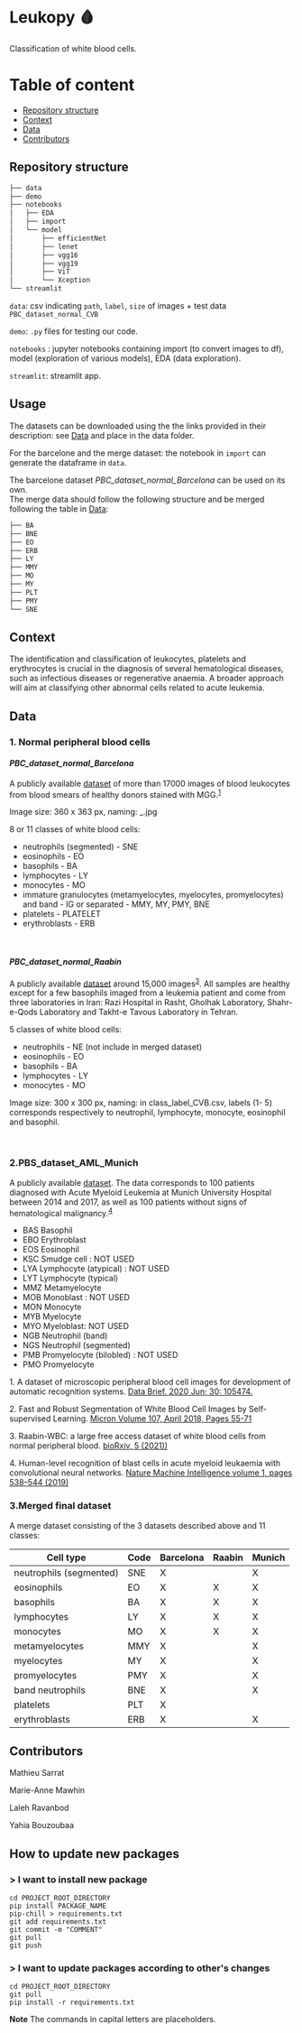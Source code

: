 # Leukopy 🩸

Classification of white blood cells.

# Table of content
 * [Repository structure](#repository-structure)
 * [Context](#context)
 * [Data](#data)
 * [Contributors](#contributors)

## Repository structure

```bash
├── data
├── demo
├── notebooks
│   ├── EDA
│   ├── import
│   └── model
│       ├── efficientNet
│       ├── lenet
│       ├── vgg16
│       ├── vgg19
│       ├── ViT
│       └── Xception
└── streamlit
```

```data```: csv indicating `path`, `label`, `size` of images + test data `PBC_dataset_normal_CVB`

```demo```: `.py` files for testing our code.

```notebooks``` : jupyter notebooks containing import (to convert images to df), model (exploration of various models), EDA (data exploration).

```streamlit```: streamlit app.

## Usage

The datasets can be downloaded using the the links provided in their description: see [Data](#data) and place in the data folder. 

For the barcelone and the merge dataset: the notebook in `import` can generate the dataframe in `data`.

The barcelone dataset *PBC_dataset_normal_Barcelona* can be used on its own.  
The merge data should follow the following structure and be merged following the table in [Data](#data):
```bash
├── BA
├── BNE
├── EO
├── ERB
├── LY
├── MMY
├── MO
├── MY
├── PLT
├── PMY
└── SNE
```

## Context
The identification and classification of leukocytes, platelets and erythrocytes is crucial in the diagnosis of several hematological diseases, such as infectious diseases or regenerative anaemia.
A broader approach will aim at classifying other abnormal cells related to acute leukemia.

## Data

### 1. Normal peripheral blood cells

#### *PBC_dataset_normal_Barcelona*

A publicly available [dataset](https://data.mendeley.com/datasets/snkd93bnjr/draft?a=d9582c71-9af0-4e59-9062-df30df05a121) of more than 17000 images of blood leukocytes from blood smears of healthy donors stained with MGG.<sup>[1](#footnote1)</sup>

Image size: 360 x 363 px, naming: <label>_<anonymised id>.jpg

8 or 11 classes of white blood cells:
- neutrophils (segmented) - SNE
- eosinophils - EO
- basophils - BA
- lymphocytes - LY
- monocytes - MO
- immature granulocytes (metamyelocytes, myelocytes, promyelocytes) and band - IG or separated - MMY, MY, PMY, BNE
- platelets - PLATELET
- erythroblasts - ERB
<br />
 
 
 #### *PBC_dataset_normal_Raabin*
A publicly available [dataset](https://raabindata.com/free-data/) around 15,000 images<sup>[3](#footnote3)</sup>. All samples are healthy except for a few basophils imaged from a leukemia patient and come from three laboratories in Iran: Razi Hospital in Rasht, Gholhak Laboratory, Shahr-e-Qods Laboratory and Takht-e Tavous Laboratory in Tehran.
 
 5 classes of white blood cells:
- neutrophils - NE (not include in merged dataset)
- eosinophils - EO
- basophils - BA
- lymphocytes - LY
- monocytes - MO

Image size: 300 x 300 px, naming: in class_label_CVB.csv, labels (1- 5) corresponds respectively to neutrophil, lymphocyte, monocyte, eosinophil and basophil.
 
<br />
 

### 2.PBS_dataset_AML_Munich

A publicly available [dataset](https://wiki.cancerimagingarchive.net/pages/viewpage.action?pageId=61080958). The data corresponds to 100 patients diagnosed with Acute Myeloid Leukemia at Munich University Hospital between 2014 and 2017, as well as 100 patients without signs of hematological malignancy.<sup>[4](#footnote4)</sup>
- BAS Basophil
- EBO Erythroblast
- EOS Eosinophil
- KSC Smudge cell : NOT USED
- LYA Lymphocyte (atypical) : NOT USED
- LYT Lymphocyte (typical)
- MMZ Metamyelocyte
- MOB Monoblast : NOT USED
- MON Monocyte
- MYB Myelocyte
- MYO Myeloblast: NOT USED
- NGB Neutrophil (band)
- NGS Neutrophil (segmented)
- PMB Promyelocyte (bilobled) : NOT USED
- PMO Promyelocyte

<a name="footnote1">1.</a> A dataset of microscopic peripheral blood cell images for development of automatic recognition systems. [Data Brief. 2020 Jun; 30: 105474.](https://www.ncbi.nlm.nih.gov/pmc/articles/PMC7182702/)

<a name="footnote2">2.</a> Fast and Robust Segmentation of White Blood Cell Images by Self-supervised Learning. [Micron
Volume 107, April 2018, Pages 55-71](https://doi.org/10.1016/j.micron.2018.01.010)
 
 <a name="footnote3">3.</a> Raabin-WBC: a large free access dataset of white blood cells from normal peripheral blood. [bioRxiv, 5 (2021))](https://www.biorxiv.org/content/10.1101/2021.05.02.442287v4)

<a name="footnote4">4.</a> Human-level recognition of blast cells in acute myeloid leukaemia with convolutional neural networks. [Nature Machine Intelligence volume 1, pages 538–544 (2019)](https://www.nature.com/articles/s42256-019-0101-9)
 
 
 ### 3.Merged final dataset
A merge dataset consisting of the 3 datasets described above and 11 classes:

|Cell type|Code|Barcelona|Raabin|Munich|
|---------|----|---------|------|------|
|neutrophils (segmented)| SNE|X| |X|
|eosinophils|              EO|X|X|X|
|basophils|                BA|X|X|X|
|lymphocytes|              LY|X|X|X|
|monocytes|                MO|X|X|X|
|metamyelocytes|          MMY|X| |X|
|myelocytes|               MY|X| |X|
|promyelocytes|           PMY|X| |X|
|band neutrophils|        BNE|X| |X|
|platelets|               PLT|X| | |
|erythroblasts|           ERB|X| |X|
 


## Contributors
 
Mathieu Sarrat

Marie-Anne Mawhin
 
Laleh Ravanbod

Yahia Bouzoubaa
 
## How to update new packages

### > I want to install new package

```
cd PROJECT_ROOT_DIRECTORY
pip install PACKAGE_NAME
pip-chill > requirements.txt
git add requirements.txt
git commit -m "COMMENT"
git pull
git push
```
### > I want to update packages according to other's changes
```
cd PROJECT_ROOT_DIRECTORY
git pull
pip install -r requirements.txt
```
**Note** The commands in capital letters are placeholders.
